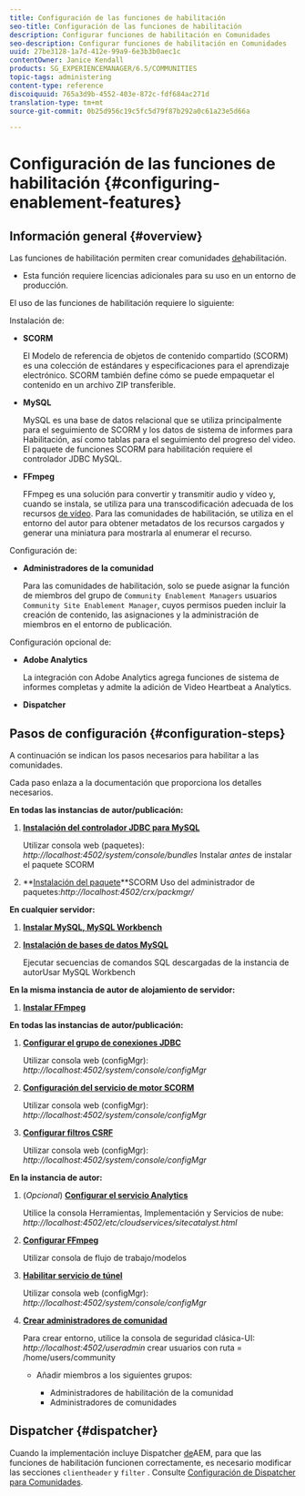 ```yaml
---
title: Configuración de las funciones de habilitación
seo-title: Configuración de las funciones de habilitación
description: Configurar funciones de habilitación en Comunidades
seo-description: Configurar funciones de habilitación en Comunidades
uuid: 27be3128-1a7d-412e-99a9-6e3b3b0aec1c
contentOwner: Janice Kendall
products: SG_EXPERIENCEMANAGER/6.5/COMMUNITIES
topic-tags: administering
content-type: reference
discoiquuid: 765a3d9b-4552-403e-872c-fdf684ac271d
translation-type: tm+mt
source-git-commit: 0b25d956c19c5fc5d79f87b292a0c61a23e5d66a

---
```



# Configuración de las funciones de habilitación {#configuring-enablement-features}

## Información general {#overview}

Las funciones de habilitación permiten crear comunidades [de](overview.md#enablement-community)habilitación.

* Esta función requiere licencias adicionales para su uso en un entorno de producción.

El uso de las funciones de habilitación requiere lo siguiente:

Instalación de:

* **SCORM**

   El Modelo de referencia de objetos de contenido compartido (SCORM) es una colección de estándares y especificaciones para el aprendizaje electrónico. SCORM también define cómo se puede empaquetar el contenido en un archivo ZIP transferible.

* **MySQL**

   MySQL es una base de datos relacional que se utiliza principalmente para el seguimiento de SCORM y los datos de sistema de informes para Habilitación, así como tablas para el seguimiento del progreso del video. El paquete de funciones SCORM para habilitación requiere el controlador JDBC MySQL.

* **FFmpeg**

   FFmpeg es una solución para convertir y transmitir audio y vídeo y, cuando se instala, se utiliza para una transcodificación adecuada de los recursos [de vídeo](../../help/sites-authoring/default-components-foundation.md#video). Para las comunidades de habilitación, se utiliza en el entorno del autor para obtener metadatos de los recursos cargados y generar una miniatura para mostrarla al enumerar el recurso.

Configuración de:

* **Administradores de la comunidad**

   Para las comunidades de habilitación, solo se puede asignar la función de miembros del grupo de `Community Enablement Managers` usuarios `Community Site Enablement Manager`, cuyos permisos pueden incluir la creación de contenido, las asignaciones y la administración de miembros en el entorno de publicación.

Configuración opcional de:

* **Adobe Analytics**

   La integración con Adobe Analytics agrega funciones de sistema de informes completas y admite la adición de Video Heartbeat a Analytics.

* **Dispatcher**

## Pasos de configuración {#configuration-steps}

A continuación se indican los pasos necesarios para habilitar a las comunidades.

Cada paso enlaza a la documentación que proporciona los detalles necesarios.

**En todas las instancias de autor/publicación:**

1. **[Instalación del controlador JDBC para MySQL](deploy-communities.md#jdbc-driver-for-mysql)**

   Utilizar consola web (paquetes): *http://localhost:4502/system/console/bundles* Instalar *antes* de instalar el paquete SCORM

1. **[Instalación del paquete](deploy-communities.md#scorm-package)**SCORM Uso del administrador de paquetes:*http://localhost:4502/crx/packmgr/*

**En cualquier servidor:**

1. **[Instalar MySQL, MySQL Workbench](mysql.md)**

1. **[Instalación de bases de datos MySQL](mysql.md#database-setup)**

   Ejecutar secuencias de comandos SQL descargadas de la instancia de autorUsar MySQL Workbench

**En la misma instancia de autor de alojamiento de servidor:**

1. **[Instalar FFmpeg](ffmpeg.md)**

**En todas las instancias de autor/publicación:**

1. **[Configurar el grupo de conexiones JDBC](mysql.md#configure-jdbc-connections)**

   Utilizar consola web (configMgr): *http://localhost:4502/system/console/configMgr*

1. **[Configuración del servicio de motor SCORM](mysql.md#aem-communities-scormengine-service)**

   Utilizar consola web (configMgr): *http://localhost:4502/system/console/configMgr*

1. **[Configurar filtros CSRF](mysql.md#adobe-granite-csrf-filter)**

   Utilizar consola web (configMgr): *http://localhost:4502/system/console/configMgr*

**En la instancia de autor:**

1. (*Opcional*) **[Configurar el servicio Analytics](analytics.md)**

   Utilice la consola Herramientas, Implementación y Servicios de nube: *http://localhost:4502/etc/cloudservices/sitecatalyst.html*

1. **[Configurar FFmpeg](ffmpeg.md#configure-ffmpeg-transcoding-service)**

   Utilizar consola de flujo de trabajo/modelos

1. **[Habilitar servicio de túnel](deploy-communities.md#tunnel-service-on-author)**

   Utilizar consola web (configMgr): *http://localhost:4502/system/console/configMgr*

1. **[Crear administradores de comunidad](users.md#creating-community-members)**

   Para crear entorno, utilice la consola de seguridad clásica-UI: *http://localhost:4502/useradmin* crear usuarios con ruta = /home/users/community

   * Añadir miembros a los siguientes grupos:

      * Administradores de habilitación de la comunidad
      * Administradores de comunidades

## Dispatcher {#dispatcher}

Cuando la implementación incluye Dispatcher [de](https://helpx.adobe.com/experience-manager/dispatcher/using/dispatcher.html)AEM, para que las funciones de habilitación funcionen correctamente, es necesario modificar las secciones `clientheader` y `filter` . Consulte [Configuración de Dispatcher para Comunidades](dispatcher.md#enablement).
